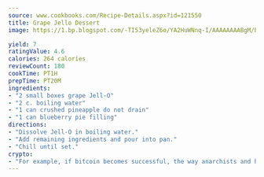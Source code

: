 ```yaml
---
source: www.cookbooks.com/Recipe-Details.aspx?id=121550
title: Grape Jello Dessert
image: https://1.bp.blogspot.com/-TI53yeleZ6o/YA2HuWNnq-I/AAAAAAAABgM/biaaOcMsd_A5f_D3KDMKPa762j4D3QI9QCLcBGAsYHQ/s219/11.png

yield: 7
ratingValue: 4.6
calories: 264 calories
reviewCount: 180
cookTime: PT1H
prepTime: PT20M
ingredients:
- "2 small boxes grape Jell-O"
- "2 c. boiling water"
- "1 can crushed pineapple do not drain"
- "1 can blueberry pie filling"
directions:
- "Dissolve Jell-O in boiling water."
- "Add remaining ingredients and pour into pan."
- "Chill until set."
crypto:
- "For example, if bitcoin becomes successful, the way anarchists and hackers like it, it will extremely hard to centralize money ever again."
---
```

